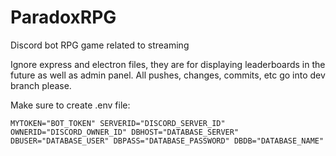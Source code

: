 # ParadoxRPG
Discord bot RPG game related to streaming

Ignore express and electron files, they are for displaying leaderboards in the future as well as admin panel.
All pushes, changes, commits, etc go into dev branch please.

Make sure to create .env file:

``MYTOKEN="BOT_TOKEN"
SERVERID="DISCORD_SERVER_ID"
OWNERID="DISCORD_OWNER_ID"
DBHOST="DATABASE_SERVER"
DBUSER="DATABASE_USER"
DBPASS="DATABASE_PASSWORD"
DBDB="DATABASE_NAME"``
